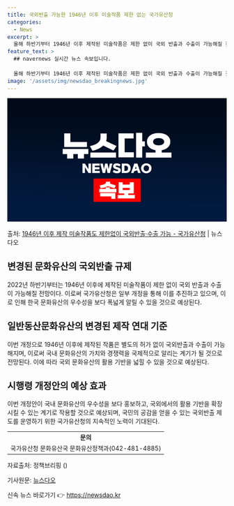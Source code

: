 ```yaml
---
title: 국외반출 가능한 1946년 이후 미술작품 제한 없는 국가유산청
categories:
  - News
excerpt: >
  올해 하반기부터 1946년 이후 제작된 미술작품은 제한 없이 국외 반출과 수출이 가능해질 것으로 전망된다. …
feature_text: >
  ## navernews 실시간 뉴스 속보입니다.

  올해 하반기부터 1946년 이후 제작된 미술작품은 제한 없이 국외 반출과 수출이 가능해질 것으로 전망된다. …
image: '/assets/img/newsdao_breakingnews.jpg'
---
```


![뉴스다오 속보](/assets/img/newsdao_breakingnews.jpg)

<p>출처: <a href="https://newsdao.kr/3902" rel="dofollow">1946년 이후 제작 미술작품도 제한없이 국외반출·수출 가능 - 국가유산청</a> | 뉴스다오</p>

<h2 data-ke-size="size26">변경된 문화유산의 국외반출 규제</h2>
<p data-ke-size="size16">2022년 하반기부터는 1946년 이후에 제작된 미술작품이 제한 없이 국외 반출과 수출이 가능해질 전망이다. 이로써 국가유산청은 일부 개정을 통해 이를 추진하고 있으며, 이로 인해 한국 문화유산의 우수성을 보다 폭넓게 알릴 수 있을 것으로 예상된다.</p>

<h2 data-ke-size="size26">일반동산문화유산의 변경된 제작 연대 기준</h2>
<p data-ke-size="size16">이번 개정으로 1946년 이후에 제작된 작품은 별도의 허가 없이 국외반출과 수출이 가능해지며, 이로써 국내 문화유산의 가치와 경쟁력을 국제적으로 알리는 계기가 될 것으로 전망된다. 이에 따라 국외 문화유산의 활용 기반을 넓힐 수 있을 것으로 예상된다.</p>

<h2 data-ke-size="size26">시행령 개정안의 예상 효과</h2>
<p data-ke-size="size16">이번 개정안이 국내 문화유산의 우수성을 보다 홍보하고, 국외에서의 활용 기반을 확장시킬 수 있는 계기로 작용할 것으로 예상되며, 국민의 공감을 얻을 수 있는 국외반출 제도를 운영하기 위한 국가유산청의 지속적인 노력이 기대된다.</p>

<table>
	<tr>
		<td style="text-align: center; height: 17px;"><b>문의</b></td>
	</tr>
	<tr>
		<td style="text-align: center; height: 17px;">국가유산청 문화유산국 문화유산정책과(042-481-4885)</td>
	</tr>
</table>

<p data-ke-size="size16">자료출처: 정책브리핑 ()</p>
<p data-ke-size="size16">기사원문: <a href="https://newsdao.kr/3902">뉴스다오</a></p> 

신속 뉴스 바로가기 👉 <a href="https://newsdao.kr" rel="dofollow">https://newsdao.kr</a>


